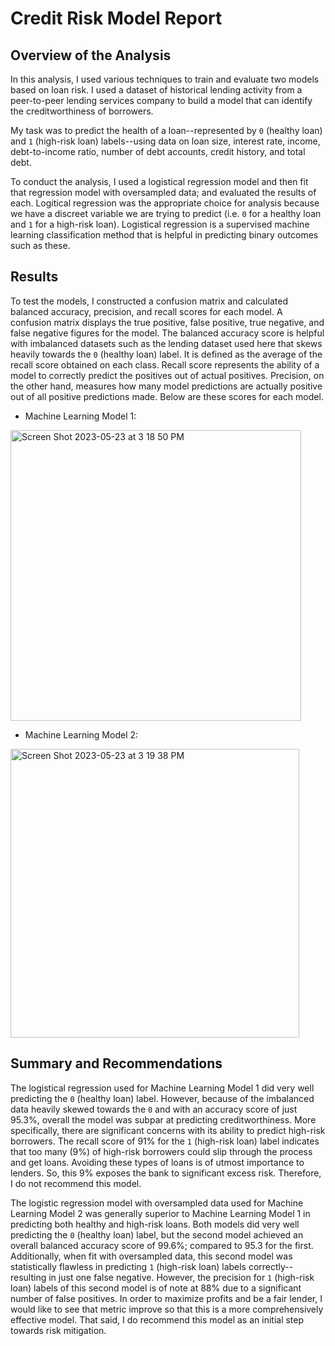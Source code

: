 # Credit Risk Model Report

## Overview of the Analysis

In this analysis, I used various techniques to train and evaluate two models based on loan risk. I used a dataset of historical lending activity from a peer-to-peer lending services company to build a model that can identify the creditworthiness of borrowers.

My task was to predict the health of a loan--represented by `0` (healthy loan) and `1` (high-risk loan) labels--using data on loan size, interest rate, income, debt-to-income ratio, number of debt accounts, credit history, and total debt.

To conduct the analysis, I used a logistical regression model and then fit that regression model with oversampled data; and evaluated the results of each. Logitical regression was the appropriate choice for analysis because we have a discreet variable we are trying to predict (i.e. `0` for a healthy loan and `1` for a high-risk loan). Logistical regression is a supervised machine learning classification method that is helpful in predicting binary outcomes such as these.

## Results

To test the models, I constructed a confusion matrix and calculated balanced accuracy, precision, and recall scores for each model. A confusion matrix displays the true positive, false positive, true negative, and false negative figures for the model. The balanced accuracy score is helpful with imbalanced datasets such as the lending dataset used here that skews heavily towards the `0` (healthy loan) label. It is defined as the average of the recall score obtained on each class. Recall score represents the ability of a model to correctly predict the positives out of actual positives. Precision, on the other hand, measures how many model predictions are actually positive out of all positive predictions made. Below are these scores for each model.

* Machine Learning Model 1:
  
<img width="465" alt="Screen Shot 2023-05-23 at 3 18 50 PM" src="https://github.com/therahgithub/credit-risk-classification/assets/119986667/c5999c04-3138-4f3f-849d-caaa7ac7d737">

* Machine Learning Model 2:
  
<img width="462" alt="Screen Shot 2023-05-23 at 3 19 38 PM" src="https://github.com/therahgithub/credit-risk-classification/assets/119986667/e4134066-fda5-4a48-bbc5-73c402bf5f8b">
  
## Summary and Recommendations

The logistical regression used for Machine Learning Model 1 did very well predicting the `0` (healthy loan) label. However, because of the imbalanced data heavily skewed towards the `0` and with an accuracy score of just 95.3%, overall the model was subpar at predicting creditworthiness. More specifically, there are significant concerns with its ability to predict high-risk borrowers. The recall score of 91% for the `1` (high-risk loan) label indicates that too many (9%) of high-risk borrowers could slip through the process and get loans. Avoiding these types of loans is of utmost importance to lenders. So, this 9% exposes the bank to significant excess risk. Therefore, I do not recommend this model.

The logistic regression model with oversampled data used for Machine Learning Model 2 was generally superior to Machine Learning Model 1 in predicting both healthy and high-risk loans. Both models did very well predicting the `0` (healthy loan) label, but the second model achieved an overall balanced accuracy score of 99.6%; compared to 95.3 for the first. Additionally, when fit with oversampled data, this second model was statistically flawless in predicting `1` (high-risk loan) labels correctly--resulting in just one false negative. However, the precision for `1` (high-risk loan) labels of this second model is of note at 88% due to a significant number of false positives. In order to maximize profits and be a fair lender, I would like to see that metric improve so that this is a more comprehensively effective model. That said, I do recommend this model as an initial step towards risk mitigation.
